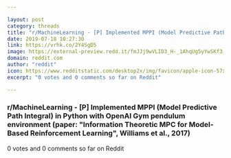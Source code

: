 ```yaml
---

layout: post
category: threads
title: "r/MachineLearning - [P] Implemented MPPI (Model Predictive Path Integral) in Python with OpenAI Gym pendulum environment (paper: \"Information Theoretic MPC for Model-Based Reinforcement Learning\", Williams et al., 2017)"
date: 2019-07-18 10:27:30
link: https://vrhk.co/2Y4SgD5
image: https://external-preview.redd.it/fmJJj9wVLID3_H-_1AhqUg5yYwSKf3-A09smufyyWl0.jpg?auto=webp&s=f767db37585bf2c140d4c1d50f983f50e94be868
domain: reddit.com
author: "reddit"
icon: https://www.redditstatic.com/desktop2x/img/favicon/apple-icon-57x57.png
excerpt: "0 votes and 0 comments so far on Reddit"

---
```


### r/MachineLearning - [P] Implemented MPPI (Model Predictive Path Integral) in Python with OpenAI Gym pendulum environment (paper: "Information Theoretic MPC for Model-Based Reinforcement Learning", Williams et al., 2017)

0 votes and 0 comments so far on Reddit